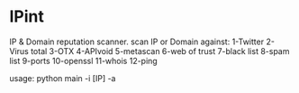 # IPint
IP &amp; Domain reputation scanner.
scan IP or Domain against:
1-Twitter
2-Virus total
3-OTX
4-APIvoid
5-metascan
6-web of trust
7-black list
8-spam list
9-ports
10-openssl
11-whois
12-ping

usage:
python main -i [IP] -a
